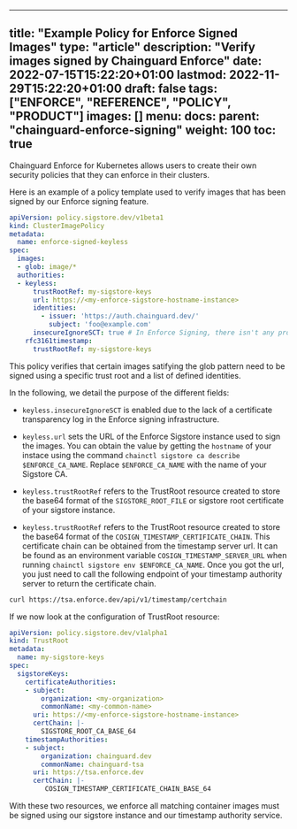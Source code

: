 
---
title: "Example Policy for Enforce Signed Images"
type: "article"
description: "Verify images signed by Chainguard Enforce"
date: 2022-07-15T15:22:20+01:00
lastmod: 2022-11-29T15:22:20+01:00
draft: false
tags: ["ENFORCE", "REFERENCE", "POLICY", "PRODUCT"]
images: []
menu:
  docs:
    parent: "chainguard-enforce-signing"
weight: 100
toc: true
---

Chainguard Enforce for Kubernetes allows users to create their own security policies that they can enforce in their clusters. 

Here is an example of a policy template used to verify images that has been signed by our Enforce signing feature.

```yaml
apiVersion: policy.sigstore.dev/v1beta1
kind: ClusterImagePolicy
metadata:
  name: enforce-signed-keyless
spec:
  images:
  - glob: image/*
  authorities:
  - keyless:
      trustRootRef: my-sigstore-keys
      url: https://<my-enforce-sigstore-hostname-instance>
      identities:
        - issuer: 'https://auth.chainguard.dev/'
          subject: 'foo@example.com'
      insecureIgnoreSCT: true # In Enforce Signing, there isn't any proof of inclusion in a certificate transparency log.
    rfc3161timestamp:
      trustRootRef: my-sigstore-keys
```

This policy verifies that certain images satifying the glob pattern need to be signed using a specific trust root and a list of defined identities.

In the following, we detail the purpose of the different fields:

* `keyless.insecureIgnoreSCT` is enabled due to the lack of a certificate transparency log in the Enforce signing infrastructure.

* `keyless.url` sets the URL of the Enforce Sigstore instance used to sign the images. You can obtain the value by getting the `hostname` of your instace using the command `chainctl sigstore ca describe $ENFORCE_CA_NAME`. Replace `$ENFORCE_CA_NAME` with the name of your Sigstore CA.

* `keyless.trustRootRef` refers to the TrustRoot resource created to store the base64 format of the `SIGSTORE_ROOT_FILE` or sigstore root certificate of your sigstore instance.

* `keyless.trustRootRef` refers to the TrustRoot resource created to store the base64 format of the `COSIGN_TIMESTAMP_CERTIFICATE_CHAIN`. This certificate chain can be obtained from the timestamp server url. It can be found as an environment variable `COSIGN_TIMESTAMP_SERVER_URL` when running `chainctl sigstore env $ENFORCE_CA_NAME`. Once you got the url, you just need to call the following endpoint of your timestamp authority server to return the certificate chain. 

```bash
curl https://tsa.enforce.dev/api/v1/timestamp/certchain
```

If we now look at the configuration of TrustRoot resource:

```yaml
apiVersion: policy.sigstore.dev/v1alpha1
kind: TrustRoot
metadata:
  name: my-sigstore-keys
spec:
  sigstoreKeys:
    certificateAuthorities:
    - subject:
        organization: <my-organization>
        commonName: <my-common-name>
      uri: https://<my-enforce-sigstore-hostname-instance>
      certChain: |-
        SIGSTORE_ROOT_CA_BASE_64
    timestampAuthorities:
    - subject:
        organization: chainguard.dev
        commonName: chainguard-tsa
      uri: https://tsa.enforce.dev
      certChain: |-
         COSIGN_TIMESTAMP_CERTIFICATE_CHAIN_BASE_64
```

With these two resources, we enforce all matching container images must be signed using our sigstore instance and our timestamp authority service.